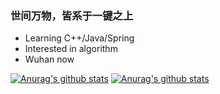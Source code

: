 ### 世间万物，皆系于一键之上 

- Learning C++/Java/Spring
- Interested in algorithm
- Wuhan now

[![Anurag's github stats](https://github-readme-stats.vercel.app/api?username=Kininaru)](https://github.com/anuraghazra/github-readme-stats)
[![Anurag's github stats](https://github-readme-stats.vercel.app/api/top-langs/?username=Kininaru&hide=html,css&layout=compact)](https://github.com/anuraghazra/github-readme-stats)
